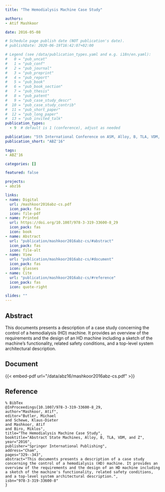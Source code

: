```yaml
---
title: "The Hemodialysis Machine Case Study"

authors:
- Atif Mashkoor

date: 2016-05-08

# Schedule page publish date (NOT publication's date).
# publishDate: 2020-06-19T16:42:07+02:00

# Legend (see /data/publication_types.yaml and e.g. i18n/en.yaml): 
#   0 = "pub_uncat"
#   1 = "pub_conf"
#   2 = "pub_journal"
#   3 = "pub_preprint"
#   4 = "pub_report"
#   5 = "pub_book"
#   6 = "pub_book_section"
#   7 = "pub_thesis"
#   8 = "pub_patent"
#   9 = "pub_case_study_descr"
#  10 = "pub_case_study_contrib"
#  11 = "pub_short_paper"
#  12 = "pub_long_paper"
#  13 = "pub_invited_talk"
publication_types:
  - 9  # default is 1 (conference), adjust as needed

publication: "5th International Conference on ASM, Alloy, B, TLA, VDM, and Z (ABZ'16)"
publication_short: "ABZ'16"

tags:
- ABZ'16

categories: []

featured: false

projects:
- abz16

links:
- name: Digital
  url: /mashkoor2016abz-cs.pdf
  icon_pack: fas
  icon: file-pdf
- name: Printed
  url: https://doi.org/10.1007/978-3-319-33600-8_29
  icon_pack: fas
  icon: book
- name: Abstract
  url: "publication/mashkoor2016abz-cs/#abstract"
  icon_pack: fas
  icon: file-alt
- name: View
  url: "publication/mashkoor2016abz-cs/#document"
  icon_pack: fas
  icon: glasses
- name: Cite
  url: "publication/mashkoor2016abz-cs/#reference"
  icon_pack: fas
  icon: quote-right

slides: ""
---
```


## Abstract

This documents presents a description of a case study concerning the control of a hemodialysis (HD) machine. It provides an overview of the requirements and the design of an HD machine including a sketch of the machine’s functionality, related safety conditions, and a top-level system architectural description.

## Document

{{< embed-pdf url="/data/abz16/mashkoor2016abz-cs.pdf" >}}

## Reference

~~~
% BibTex
@InProceedings{10.1007/978-3-319-33600-8_29,
author="Mashkoor, Atif",
editor="Butler, Michael
and Schewe, Klaus-Dieter
and Mashkoor, Atif
and Biro, Miklos",
title="The Hemodialysis Machine Case Study",
booktitle="Abstract State Machines, Alloy, B, TLA, VDM, and Z",
year="2016",
publisher="Springer International Publishing",
address="Cham",
pages="329--343",
abstract="This documents presents a description of a case study concerning the control of a hemodialysis (HD) machine. It provides an overview of the requirements and the design of an HD machine including a sketch of the machine's functionality, related safety conditions, and a top-level system architectural description.",
isbn="978-3-319-33600-8"
}
~~~
